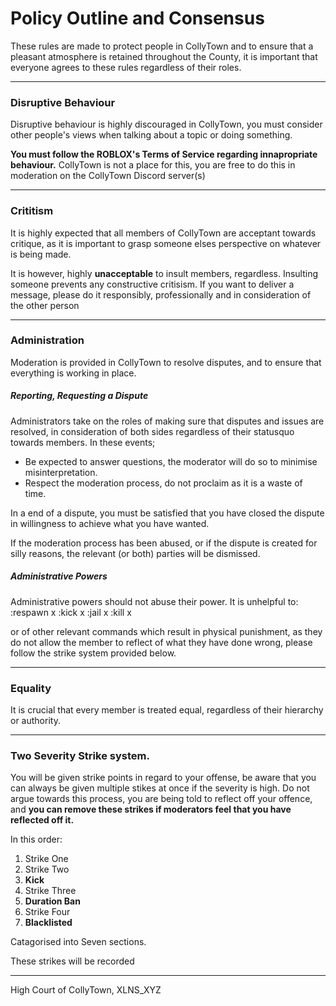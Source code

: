# Policy Outline and Consensus
These rules are made to protect people in CollyTown and to ensure that a pleasant atmosphere is retained throughout the County, it is important that everyone agrees to these rules regardless of their roles.

----------
### Disruptive Behaviour
Disruptive behaviour is highly discouraged in CollyTown, you must consider other people's views when talking about a topic or doing something.

**You must follow the ROBLOX's Terms of Service regarding innapropriate behaviour.** CollyTown is not a place for this, you are free to do this in moderation on the CollyTown Discord server(s)

--------
### Crititism
It is highly expected that all members of CollyTown are acceptant towards critique, as it is important to grasp someone elses perspective on whatever is being made.

It is however, highly **unacceptable** to insult members, regardless. Insulting someone prevents any constructive critisism. If you want to deliver a message, please do it responsibly, professionally and in consideration of the other person

-------
### Administration
Moderation is provided in CollyTown to resolve disputes, and to ensure that everything is working in place.
##### Reporting, Requesting a Dispute
Administrators take on the roles of making sure that disputes and issues are resolved, in consideration of both sides regardless of their statusquo towards members. In these events;

* Be expected to answer questions, the moderator will do so to minimise misinterpretation.
* Respect the moderation process, do not proclaim as it is a waste of time.

In a end of a dispute, you must be satisfied that you have closed the dispute in willingness to achieve what you have wanted.

If the moderation process has been abused, or if the dispute is created for silly reasons, the relevant (or both) parties will be dismissed.

##### Administrative Powers
Administrative powers should not abuse their power.
It is unhelpful to:
:respawn x
:kick x
:jail x
:kill x

or of other relevant commands which result in physical punishment, as they do not allow the member to reflect of what they have done wrong, please follow the strike system provided below.

---------
### Equality
It is crucial that every member is treated equal, regardless of their hierarchy or authority.

---------
### Two Severity Strike system.
You will be given strike points in regard to your offense, be aware that you can always be given multiple stikes at once if the severity is high. Do not argue towards this process, you are being told to reflect off your offence, and **you can remove these strikes if moderators feel that you have reflected off it.**

In this order:

1. Strike One
2. Strike Two
3. **Kick**
4. Strike Three
5. **Duration Ban**
6. Strike Four
7. **Blacklisted**

Catagorised into Seven sections.

These strikes will be recorded

-------------

High Court of CollyTown,
XLNS_XYZ

